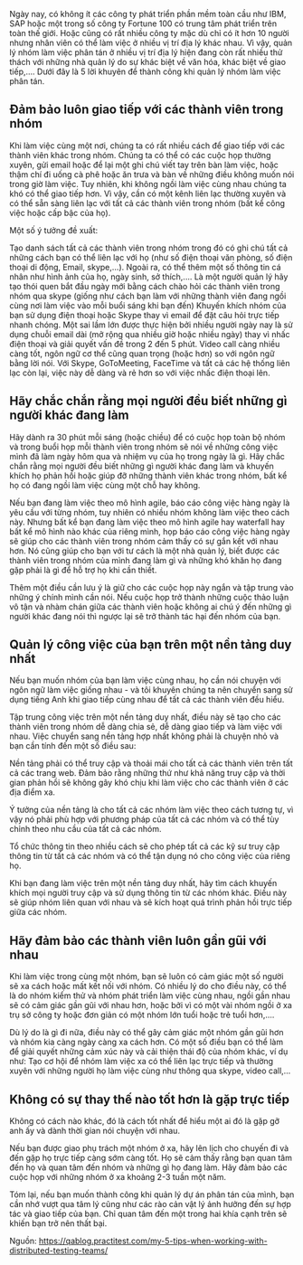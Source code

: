 Ngày nay, có không ít các công ty phát triển phần mềm toàn cầu như IBM, SAP hoặc một trong số công ty Fortune 100 có trung tâm phát triển trên toàn thế giới. Hoặc cũng có rất nhiều công ty mặc dù chỉ có ít hơn 10 người nhưng nhân viên có thể làm việc ở nhiều vị trí địa lý khác nhau. Vì vậy, quản lý nhóm làm việc phân tán ở nhiều vị trí địa lý hiện đang còn rất nhiều thử thách với những nhà quản lý do sự khác biệt về văn hóa, khác biệt về giao tiếp,.... Dưới đây là 5 lời khuyên để thành công khi quản lý nhóm làm việc phân tán.

## Đảm bảo luôn giao tiếp với các thành viên trong nhóm

Khi làm việc cùng một nơi, chúng ta có rất nhiều cách để giao tiếp với các thành viên khác trong nhóm. Chúng ta có thể có các cuộc họp thường xuyên, gửi email hoặc để lại một ghi chú viết tay trên bàn làm việc, hoặc thậm chí đi uống cà phê hoặc ăn trưa và bàn về những điều không muốn nói trong giờ làm việc.
Tuy nhiên, khi không ngồi làm việc cùng nhau chúng ta khó có thể giao tiếp hơn. Vì vậy, cần có một kênh liên lạc thường xuyên và có thể sẵn sàng liên lạc với tất cả các thành viên trong nhóm (bất kể công việc hoặc cấp bậc của họ).

Một số ý tưởng đề xuất:

Tạo danh sách tất cả các thành viên trong nhóm trong đó có ghi chú tất cả những cách bạn có thể liên lạc với họ (như số điện thoại văn phòng, số điện thoại di động, Email, skype,...). Ngoài ra, có thể thêm một số thông tin cá nhân như hình ảnh của họ, ngày sinh, sở thích,....
Là một người quản lý hãy tạo thói quen bắt đầu ngày mới bằng cách chào hỏi các thành viên trong nhóm qua skype (giống như cách bạn làm với những thành viên đang ngồi cùng nơi làm việc vào mỗi buổi sáng khi bạn đến)
Khuyến khích nhóm của bạn sử dụng điện thoại hoặc Skype thay vì email để đặt câu hỏi trực tiếp nhanh chóng. Một sai lầm lớn được thực hiện bởi nhiều người ngày nay là sử dụng chuỗi email dài (mở rộng qua nhiều giờ hoặc nhiều ngày) thay vì nhấc điện thoại và giải quyết vấn đề trong 2 đến 5 phút.
Video call càng nhiều càng tốt, ngôn ngữ cơ thể cũng quan trọng (hoặc hơn) so với ngôn ngữ bằng lời nói. Với Skype, GoToMeeting, FaceTime và tất cả các hệ thống liên lạc còn lại, việc này dễ dàng và rẻ hơn so với việc nhấc điện thoại lên.

## Hãy chắc chắn rằng mọi người đều biết những gì người khác đang làm

Hãy dành ra 30 phút mỗi sáng (hoặc chiều) để có cuộc họp toàn bộ nhóm và trong buổi họp mỗi thành viên trong nhóm sẽ nói về những công việc mình đã làm ngày hôm qua và nhiệm vụ của họ trong ngày là gì. Hãy chắc chắn rằng mọi người đều biết những gì người khác đang làm và khuyến khích họ phản hồi hoặc giúp đỡ những thành viên khác trong nhóm, bất kể họ có đang ngồi làm việc cùng một chỗ hay không.

Nếu bạn đang làm việc theo mô hình agile, báo cáo công việc hàng ngày là yêu cầu với từng nhóm, tuy nhiên có nhiều nhóm không làm việc theo cách này. Nhưng bất kể bạn đang làm việc theo mô hình agile hay waterfall hay bất kể mô hình nào khác của riêng mình, họp báo cáo công việc hàng ngày sẽ giúp cho các thành viên trong nhóm cảm thấy có sự gắn kết với nhau hơn. Nó cũng giúp cho bạn với tư cách là một nhà quản lý, biết được các thành viên trong nhóm của mình đang làm gì và những khó khăn họ đang gặp phải là gì để hỗ trợ họ khi cần thiết.

Thêm một điều cần lưu ý là giữ cho các cuộc họp này ngắn và tập trung vào những ý chính mình cần nói. Nếu cuộc họp trở thành những cuộc thảo luận vô tận và nhàm chán giữa các thành viên hoặc không ai chú ý đến  những gì người khác đang nói thì ngược lại sẽ trở thành tác hại đến nhóm của bạn.

## Quản lý công việc của bạn trên một nền tảng duy nhất

Nếu bạn muốn nhóm của bạn làm việc cùng nhau, họ cần nói chuyện với ngôn ngữ làm việc giống nhau - và tôi khuyên chúng ta nên chuyển sang sử dụng tiếng Anh khi giao tiếp cùng nhau để tất cả các thành viên đều hiểu.

Tập trung công việc trên một nền tảng duy nhất, điều này sẽ tạo cho các thành viên trong nhóm dễ dàng chia sẻ, dễ dàng giao tiếp và làm việc với nhau. Việc chuyển sang nền tảng hợp nhất không phải là chuyện nhỏ và bạn cần tính đến một số điều sau:

Nền tảng phải có thể truy cập và thoải mái cho tất cả các thành viên trên tất cả các trang web. Đảm bảo rằng những thứ như khả năng truy cập và thời gian phản hồi sẽ không gây khó chịu khi làm việc cho các thành viên ở các địa điểm xa.

Ý tưởng của nền tảng là cho tất cả các nhóm làm việc theo cách tương tự, vì vậy nó phải phù hợp với phương pháp của tất cả các nhóm và có thể tùy chỉnh theo nhu cầu của tất cả các nhóm.

Tổ chức thông tin theo nhiều cách sẽ cho phép tất cả các kỹ sư truy cập thông tin từ tất cả các nhóm và có thể tận dụng nó cho công việc của riêng họ.

Khi bạn đang làm việc trên một nền tảng duy nhất, hãy tìm cách khuyến khích mọi người truy cập và sử dụng thông tin từ các nhóm khác. Điều này sẽ giúp nhóm liên quan với nhau và sẽ kích hoạt quá trình phản hồi trực tiếp giữa các nhóm.

## Hãy đảm bảo các thành viên luôn gần gũi với nhau

Khi làm việc trong cùng một nhóm, bạn sẽ luôn có cảm giác một số người sẽ xa cách hoặc mất kết nối với nhóm. Có nhiều lý do cho điều này, có thể là do nhóm kiểm thử và nhóm phát triển làm việc cùng nhau, ngồi gần nhau sẽ có cảm giác gần gũi với nhau hơn, hoặc bởi vì có một vài nhóm ngồi ở xa trụ sở công ty hoặc đơn giản có một nhóm lớn tuổi hoặc trẻ tuổi hơn,....

Dù lý do là gì đi nữa, điều này có thể gây cảm giác một nhóm gần gũi hơn và nhóm kia càng ngày càng xa cách hơn. Có một số điều bạn có thể làm để giải quyết những cảm xúc này và cải thiện thái độ của nhóm khác, ví dụ như: Tạo cơ hội để nhóm làm việc xa có thể liên lạc trực tiếp và thường xuyên với những người họ làm việc cùng như thông qua skype, video call,...

## Không có sự thay thế nào tốt hơn là gặp trực tiếp

Không có cách nào khác, đó là cách tốt nhất để hiểu một ai đó là gặp gỡ anh ấy và dành thời gian nói chuyện với nhau.

Nếu bạn được giao phụ trách một nhóm ở xa, hãy lên lịch cho chuyến đi và đến gặp họ trực tiếp càng sớm càng tốt. Họ sẽ cảm thấy rằng bạn quan tâm đến họ và quan tâm đến nhóm và những gì họ đang làm. Hãy đảm bảo các cuộc họp với những nhóm ở xa khoảng 2-3 tuần một năm.

Tóm lại, nếu bạn muốn thành công khi quản lý dự án phân tán của mình, bạn cần nhớ vượt qua tâm lý cũng như các rào cản vật lý ảnh hưởng đến sự hợp tác và giao tiếp của bạn. Chỉ quan tâm đến một trong hai khía cạnh trên sẽ khiến bạn trở nên thất bại.

Nguồn: https://qablog.practitest.com/my-5-tips-when-working-with-distributed-testing-teams/